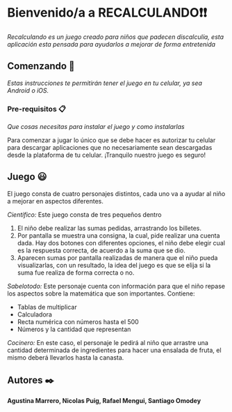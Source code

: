 
# Bienvenido/a a RECALCULANDO❗️❗️ 
_Recalculando es un juego creado para niños que padecen discalculía, esta aplicación esta pensada para  ayudarlos a mejorar de forma entretenida_

## Comenzando 🚀 
_Estas instrucciones te permitirán tener el juego en tu celular, ya sea Android o iOS._

### Pre-requisitos 📋
_Que cosas necesitas para instalar el juego y como instalarlas_

Para comenzar a jugar lo único que se debe hacer es autorizar tu celular para descargar aplicaciones que no necesariamente sean descargadas desde la plataforma de tu celular. ¡Tranquilo nuestro juego es seguro!

## Juego 😃
El juego consta de cuatro personajes distintos, cada uno va a ayudar al niño a mejorar en aspectos diferentes. 

_Científico:_ Este juego consta de tres pequeños dentro
1)  El niño debe realizar las sumas pedidas, arrastrando los billetes.
2) Por pantalla se muestra una consigna, la cual, pide realizar una cuenta dada. Hay dos botones con diferentes opciones, el niño debe elegir cual es la respuesta correcta, de acuerdo a la suma que se dio. 
3) Aparecen sumas por pantalla realizadas de manera que el niño pueda visualizarlas, con un resultado, la idea del juego es que se elija si la suma fue realiza de forma correcta o no. 

_Sabelotodo:_ Este personaje cuenta con información para que el niño repase los aspectos sobre la matemática que son importantes. 
Contiene:
* Tablas de multiplicar
* Calculadora
* Recta numérica con números hasta el 500
* Números y la cantidad que representan

_Cocinero:_ En este caso, el personaje le pedirá al niño que arrastre una cantidad determinada de ingredientes para hacer una ensalada de fruta, el mismo deberá llevarlos hasta la canasta.

## Autores ✒️
**Agustina Marrero, Nicolas Puig, Rafael Mengui, Santiago Omodey**
